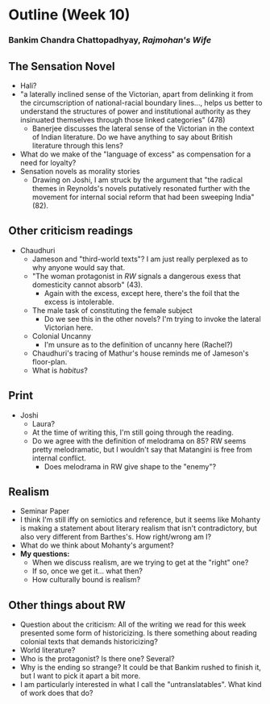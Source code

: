 # Outline (Week 10)

### Bankim Chandra Chattopadhyay, *Rajmohan's Wife*

## The Sensation Novel

+ Hali?
+ "a laterally inclined sense of the Victorian, apart from delinking it from the circumscription of national-racial boundary lines..., helps us better to understand the structures of power and institutional authority as they insinuated themselves through those linked categories" (478)
  + Banerjee discusses the lateral sense of the Victorian in the context of Indian literature. Do we have anything to say about British literature through this lens? 
+ What do we make of the "language of excess" as compensation for a need for loyalty?
+ Sensation novels as morality stories
  + Drawing on Joshi, I am struck by the argument that "the radical themes in Reynolds's novels putatively resonated further with the movement for internal social reform that had been sweeping India" (82). 

## Other criticism readings

+ Chaudhuri
  + Jameson and "third-world texts"? I am just really perplexed as to why anyone would say that. 
  + "The woman protagonist in *RW* signals a dangerous exess that domesticity cannot absorb" (43). 
    + Again with the excess, except here, there's the foil that the excess is intolerable. 
  + The male task of constituting the female subject
    + Do we see this in the other novels? I'm trying to invoke the lateral Victorian here.
  + Colonial Uncanny
    + I'm unsure as to the definition of uncanny here (Rachel?)
  + Chaudhuri's tracing of Mathur's house reminds me of Jameson's floor-plan. 
  + What is *habitus*?
  
## Print

+ Joshi
  + Laura?
  + At the time of writing this, I'm still going through the reading.
  + Do we agree with the definition of melodrama on 85? RW seems pretty melodramatic, but I wouldn't say that Matangini is free from internal conflict.
    + Does melodrama in RW give shape to the "enemy"?

## Realism

+ Seminar Paper
+ I think I'm still iffy on semiotics and reference, but it seems like Mohanty is making a statement about literary realism that isn't contradictory, but also very different from Barthes's. How right/wrong am I?
+ What do we think about Mohanty's argument?
+ **My questions:** 
  + When we discuss realism, are we trying to get at the "right" one?
  + If so, once we get it... what then?
  + How culturally bound is realism?

## Other things about RW

+ Question about the criticism: All of the writing we read for this week presented some form of historicizing. Is there something about reading colonial texts that demands historicizing?
+ World literature?
+ Who is the protagonist? Is there one? Several?
+ Why is the ending so strange? It could be that Bankim rushed to finish it, but I want to pick it apart a bit more.
+ I am particularly interested in what I call the "untranslatables". What kind of work does that do?

  